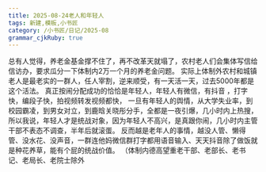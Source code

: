 ```yaml
---
title: 2025-08-24老人和年轻人
tags: 新建,模板,小书匠
category: /小书匠/日记/2025-08
grammar_cjkRuby: true
---
```



总有人觉得，养老金基金撑不住了，再不改革天就塌了，农村老人们会集体写信给信访办，要求瓜分一下体制内2万一个月的养老金问题。 实际上体制外农村和城镇老人是最老实的一群人，任人宰割，逆来顺受，有一天活一天，过去5000年都是这个活法。 真正按闹分配成功的恰恰是年轻人，年轻人有微信，有抖音 ，打字快，编段子快，拍视频转发视频都快， 一旦有年轻人的舆情，从大学失业率，到校园霸凌，到男女对立，到鹿晗关晓彤分手，全都是一夜引爆，几小时内上热搜， 所以我说，年轻人才是统战对象，因为年轻人不高兴，是真跟你闹，几小时内主管干部不表态不调查，半年后就滚蛋。 反而越是老年人的事情，越没人管、懒得管、没水花、没声音，一群连他妈微信群打字都用语音输入、天天抖音除了做饭就是种花养草，能有个屁的统战价值。 （体制内德高望重老干部、老部长、老书记、老局长、老院士除外